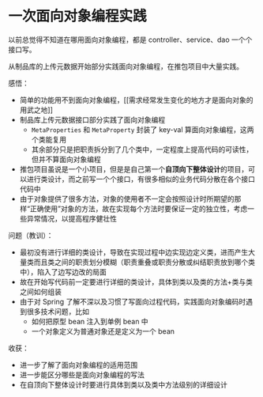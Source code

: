 # 一次面向对象编程实践

以前总觉得不知道在哪用面向对象编程，都是 controller、service、dao 一个个接口写。

从制品库的上传元数据开始部分实践面向对象编程，在推包项目中大量实践。

感悟：

- 简单的功能用不到面向对象编程，[[需求经常发生变化的地方才是面向对象的用武之地]]
- 制品库上传元数据接口部分实践了面向对象编程
    - `MetaProperties` 和 `MetaProperty` 封装了 key-val 算面向对象编程，这两个类能复用
    - 其余部分只是把职责拆分到了几个类中，一定程度上提高代码的可读性，但并不算面向对象编程
- 推包项目虽说是一个小项目，但是是自己第一个**自顶向下整体设计**的项目，可以进行类设计，而之前写一个个接口，有很多相似的业务代码分散在各个接口代码中
- 由于对象提供了很多方法，对象的使用者不一定会按照设计时所期望的那样“正确使用”对象的方法，故在实现每个方法时要保证一定的独立性，考虑一些异常情况，以提高程序健壮性

问题（教训）：

- 最初没有进行详细的类设计，导致在实现过程中边实现边定义类，进而产生大量类而且类之间的职责划分模糊（职责重叠或职责分散或纠结职责放到哪个类中），陷入了边写边改的局面
- 故在开始写代码前一定要进行详细的类设计，具体到类以及类的方法+类与类之间如何组装
- 由于对 Spring 了解不深以及习惯了写面向过程代码，实践面向对象编码时遇到很多技术问题，比如
    - 如何把原型 bean 注入到单例 bean 中
    - 一个对象定义为普通对象还是定义为一个 bean

收获：

- 进一步了解了面向对象编程的适用范围
- 进一步能区分哪些是面向对象编程的写法
- 在自顶向下整体设计时要进行具体到类以及类中方法级别的详细设计
